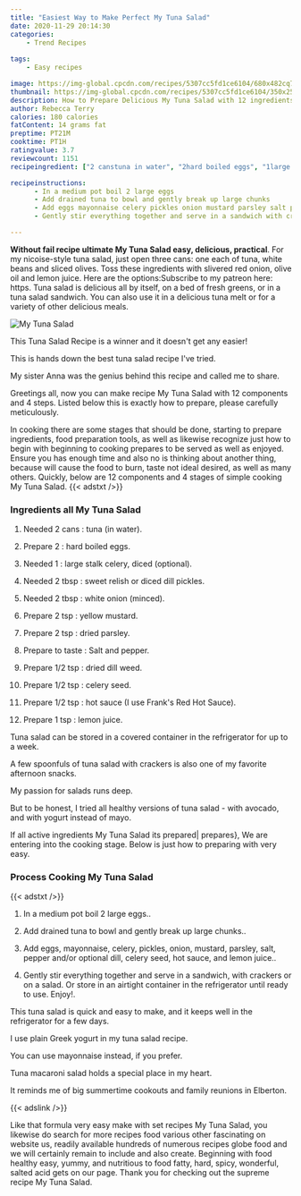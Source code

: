 ```yaml
---
title: "Easiest Way to Make Perfect My Tuna Salad"
date: 2020-11-29 20:14:30
categories:
    - Trend Recipes
    
tags:
    - Easy recipes

image: https://img-global.cpcdn.com/recipes/5307cc5fd1ce6104/680x482cq70/my-tuna-salad-recipe-main-photo.jpg
thumbnail: https://img-global.cpcdn.com/recipes/5307cc5fd1ce6104/350x250cq70/my-tuna-salad-recipe-main-photo.jpg
description: How to Prepare Delicious My Tuna Salad with 12 ingredients and 4 stages of easy cooking.
author: Rebecca Terry
calories: 180 calories
fatContent: 14 grams fat
preptime: PT21M
cooktime: PT1H
ratingvalue: 3.7
reviewcount: 1151
recipeingredient: ["2 canstuna in water", "2hard boiled eggs", "1large stalk celery diced optional", "2 tbspsweet relish or diced dill pickles", "2 tbspwhite onion minced", "2 tspyellow mustard", "2 tspdried parsley", "to tasteSalt and pepper", "1/2 tspdried dill weed", "1/2 tspcelery seed", "1/2 tsphot sauce I use Franks Red Hot Sauce", "1 tsplemon juice"]

recipeinstructions: 
      - In a medium pot boil 2 large eggs 
      - Add drained tuna to bowl and gently break up large chunks 
      - Add eggs mayonnaise celery pickles onion mustard parsley salt pepper andor optional dill celery seed hot sauce and lemon juice 
      - Gently stir everything together and serve in a sandwich with crackers or on a salad Or store in an airtight container in the refrigerator until ready to use Enjoy

---
```




**Without fail recipe ultimate My Tuna Salad easy, delicious, practical**. For my nicoise-style tuna salad, just open three cans: one each of tuna, white beans and sliced olives. Toss these ingredients with slivered red onion, olive oil and lemon juice. Here are the options:Subscribe to my patreon here: https. Tuna salad is delicious all by itself, on a bed of fresh greens, or in a tuna salad sandwich. You can also use it in a delicious tuna melt or for a variety of other delicious meals.


![My Tuna Salad](https://img-global.cpcdn.com/recipes/5307cc5fd1ce6104/680x482cq70/my-tuna-salad-recipe-main-photo.jpg "My Tuna Salad")



This Tuna Salad Recipe is a winner and it doesn&#39;t get any easier!

This is hands down the best tuna salad recipe I&#39;ve tried.

My sister Anna was the genius behind this recipe and called me to share.


Greetings all, now you can make recipe My Tuna Salad with 12 components and 4 steps. Listed below this is exactly how to prepare, please carefully meticulously.

In cooking there are some stages that should be done, starting to prepare ingredients, food preparation tools, as well as likewise recognize just how to begin with beginning to cooking prepares to be served as well as enjoyed. Ensure you has enough time and also no is thinking about another thing, because will cause the food to burn, taste not ideal desired, as well as many others. Quickly, below are 12 components and 4 stages of simple cooking My Tuna Salad.
{{< adstxt />}}

### Ingredients all My Tuna Salad


1. Needed 2 cans : tuna (in water).

1. Prepare 2 : hard boiled eggs.

1. Needed 1 : large stalk celery, diced (optional).

1. Needed 2 tbsp : sweet relish or diced dill pickles.

1. Needed 2 tbsp : white onion (minced).

1. Prepare 2 tsp : yellow mustard.

1. Prepare 2 tsp : dried parsley.

1. Prepare to taste : Salt and pepper.

1. Prepare 1/2 tsp : dried dill weed.

1. Prepare 1/2 tsp : celery seed.

1. Prepare 1/2 tsp : hot sauce (I use Frank&#39;s Red Hot Sauce).

1. Prepare 1 tsp : lemon juice.


Tuna salad can be stored in a covered container in the refrigerator for up to a week.

A few spoonfuls of tuna salad with crackers is also one of my favorite afternoon snacks.

My passion for salads runs deep.

But to be honest, I tried all healthy versions of tuna salad - with avocado, and with yogurt instead of mayo.


If all active ingredients My Tuna Salad its prepared| prepares}, We are entering into the cooking stage. Below is just how to preparing with very easy.

### Process Cooking My Tuna Salad

{{< adstxt />}}


1. In a medium pot boil 2 large eggs..



1. Add drained tuna to bowl and gently break up large chunks..



1. Add eggs, mayonnaise, celery, pickles, onion, mustard, parsley, salt, pepper and/or optional dill, celery seed, hot sauce, and lemon juice..



1. Gently stir everything together and serve in a sandwich, with crackers or on a salad. Or store in an airtight container in the refrigerator until ready to use. Enjoy!.




This tuna salad is quick and easy to make, and it keeps well in the refrigerator for a few days.

I use plain Greek yogurt in my tuna salad recipe.

You can use mayonnaise instead, if you prefer.

Tuna macaroni salad holds a special place in my heart.

It reminds me of big summertime cookouts and family reunions in Elberton.


{{< adslink />}}

Like that formula very easy make with set recipes My Tuna Salad, you likewise do search for more recipes food various other fascinating on website us, readily available hundreds of numerous recipes globe food and we will certainly remain to include and also create. Beginning with food healthy easy, yummy, and nutritious to food fatty, hard, spicy, wonderful, salted acid gets on our page. Thank you for checking out the supreme recipe My Tuna Salad.
